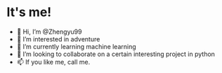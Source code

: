 # It's me!
- 👋 Hi, I’m @Zhengyu99
- 👀 I’m interested in adventure
- 🌱 I’m currently learning machine learning
- 💞️ I’m looking to collaborate on a certain interesting project in python 
- 📫 If you like me, call me.

<!---
Zhengyu99/Zhengyu99 is a ✨ special ✨ repository because its `README.md` (this file) appears on your GitHub profile.
You can click the Preview link to take a look at your changes.
--->

